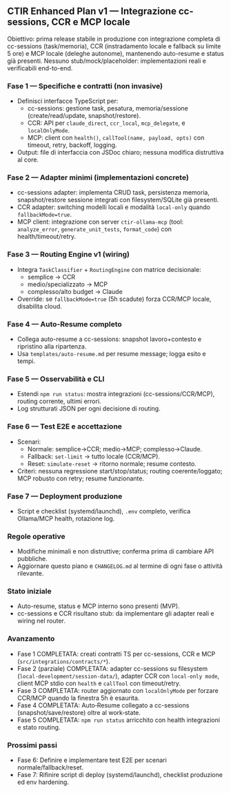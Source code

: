 ## CTIR Enhanced Plan v1 — Integrazione cc-sessions, CCR e MCP locale

Obiettivo: prima release stabile in produzione con integrazione completa di cc-sessions (task/memoria), CCR (instradamento locale e fallback su limite 5 ore) e MCP locale (deleghe autonome), mantenendo auto-resume e status già presenti. Nessuno stub/mock/placeholder: implementazioni reali e verificabili end-to-end.

### Fase 1 — Specifiche e contratti (non invasive)
- Definisci interfacce TypeScript per:
  - cc-sessions: gestione task, pesatura, memoria/sessione (create/read/update, snapshot/restore).
  - CCR: API per `claude_direct`, `ccr_local`, `mcp_delegate`, e `localOnlyMode`.
  - MCP: client con `health()`, `callTool(name, payload, opts)` con timeout, retry, backoff, logging.
- Output: file di interfaccia con JSDoc chiaro; nessuna modifica distruttiva al core.

### Fase 2 — Adapter minimi (implementazioni concrete)
- cc-sessions adapter: implementa CRUD task, persistenza memoria, snapshot/restore sessione integrati con filesystem/SQLite già presenti.
- CCR adapter: switching modelli locali e modalità `local-only` quando `fallbackMode=true`.
- MCP client: integrazione con server `ctir-ollama-mcp` (tool: `analyze_error`, `generate_unit_tests`, `format_code`) con health/timeout/retry.

### Fase 3 — Routing Engine v1 (wiring)
- Integra `TaskClassifier` + `RoutingEngine` con matrice decisionale:
  - semplice → CCR
  - medio/specializzato → MCP
  - complesso/alto budget → Claude
- Override: se `fallbackMode=true` (5h scadute) forza CCR/MCP locale, disabilita cloud.

### Fase 4 — Auto-Resume completo
- Collega auto-resume a cc-sessions: snapshot lavoro+contesto e ripristino alla ripartenza.
- Usa `templates/auto-resume.md` per resume message; logga esito e tempi.

### Fase 5 — Osservabilità e CLI
- Estendi `npm run status`: mostra integrazioni (cc-sessions/CCR/MCP), routing corrente, ultimi errori.
- Log strutturati JSON per ogni decisione di routing.

### Fase 6 — Test E2E e accettazione
- Scenari:
  - Normale: semplice→CCR; medio→MCP; complesso→Claude.
  - Fallback: `set-limit` → tutto locale (CCR/MCP).
  - Reset: `simulate-reset` → ritorno normale; resume contesto.
- Criteri: nessuna regressione start/stop/status; routing coerente/loggato; MCP robusto con retry; resume funzionante.

### Fase 7 — Deployment produzione
- Script e checklist (systemd/launchd), `.env` completo, verifica Ollama/MCP health, rotazione log.

### Regole operative
- Modifiche minimali e non distruttive; conferma prima di cambiare API pubbliche.
- Aggiornare questo piano e `CHANGELOG.md` al termine di ogni fase o attività rilevante.

### Stato iniziale
- Auto-resume, status e MCP interno sono presenti (MVP).
- cc-sessions e CCR risultano stub: da implementare gli adapter reali e wiring nel router.

### Avanzamento
- Fase 1 COMPLETATA: creati contratti TS per cc-sessions, CCR e MCP (`src/integrations/contracts/*`).
- Fase 2 (parziale) COMPLETATA: adapter cc-sessions su filesystem (`local-development/session-data/`), adapter CCR con `local-only mode`, client MCP stdio con `health` e `callTool` con timeout/retry.
- Fase 3 COMPLETATA: router aggiornato con `localOnlyMode` per forzare CCR/MCP quando la finestra 5h è esaurita.
- Fase 4 COMPLETATA: Auto‑Resume collegato a cc-sessions (snapshot/save/restore) oltre al work‑state.
- Fase 5 COMPLETATA: `npm run status` arricchito con health integrazioni e stato routing.

### Prossimi passi
- Fase 6: Definire e implementare test E2E per scenari normale/fallback/reset.
- Fase 7: Rifinire script di deploy (systemd/launchd), checklist produzione ed env hardening.


